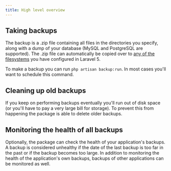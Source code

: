 ```yaml
---
title: High level overview
---
```


## Taking backups

The backup is a .zip file containing all files in the directories you specify, along with a dump of your database (MySQL and PostgreSQL are supported). The .zip file can automatically be copied over to [any of the filesystems](http://laravel.com/docs/5.0/filesystem) you have configured in Laravel 5.

To make a backup you can run `php artisan backup:run`. In most cases you'll want to schedule this command.

## Cleaning up old backups

If you keep on performing backups eventually you'll run out of disk space (or you'll have to pay a very large bill for storage). To prevent this from happening the package is able to delete older backups.

## Monitoring the health of all backups

Optionally, the package can check the health of your application's backups. A backup is considered unhealthy if the date of the last backup is too far in the past or if the backup becomes too large. In addition to  monitoring the health of the application's own backups, backups of other applications can be monitored as well.
